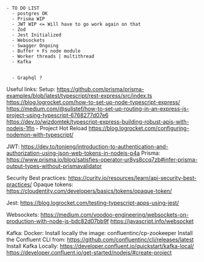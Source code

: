     - TO DO LIST
      - postgres OK
      - Prisma WIP
      - JWT WIP <= Will have to go work again on that
      - Zod
      - Jest Initialized
      - Websockets
      - Swagger Ongoing
      - Buffer + Fs node module
      - Worker threads | multithread
      - Kafka


      - Graphql ?

Useful links:
Setup:
https://github.com/prisma/prisma-examples/blob/latest/typescript/rest-express/src/index.ts
https://blog.logrocket.com/how-to-set-up-node-typescript-express/
https://medium.com/@sulistef/how-to-set-up-routing-in-an-express-js-project-using-typescript-6768277d07e6
https://dev.to/wizdomtek/typescript-express-building-robust-apis-with-nodejs-1fln - Project Hot Reload
https://blog.logrocket.com/configuring-nodemon-with-typescript/

JWT: 
  https://dev.to/tonieng/introduction-to-authentication-and-authorization-using-json-web-tokens-in-nodejs-p4a
Prisma: 
  https://www.prisma.io/blog/satisfies-operator-ur8ys8ccq7zb#infer-prisma-output-types-without-prismavalidator

Security Best practices:
  https://curity.io/resources/learn/api-security-best-practices/
  Opaque tokens: https://cloudentity.com/developers/basics/tokens/opaque-token/

Jest: 
  https://blog.logrocket.com/testing-typescript-apps-using-jest/

Websockets: 
  https://medium.com/voodoo-engineering/websockets-on-production-with-node-js-bdc82d07bb9f
  https://javascript.info/websocket

Kafka:
  Docker: Install locally the image: confluentinc/cp-zookeeper
  Install the Confluent CLI from: https://github.com/confluentinc/cli/releases/latest
  Install Kafka Locally: https://developer.confluent.io/quickstart/kafka-local/
  https://developer.confluent.io/get-started/nodejs/#create-project
  